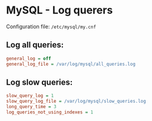 # MySQL - Log querers

Configuration file: ```/etc/mysql/my.cnf```

## Log all queries:

```ini
general_log = off
general_log_file = /var/log/mysql/all_queries.log
```

## Log slow queries:

```ini
slow_query_log = 1
slow_query_log_file = /var/log/mysql/slow_queries.log
long_query_time = 3
log_queries_not_using_indexes = 1
```